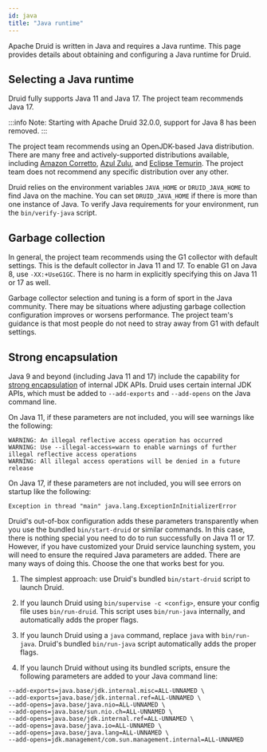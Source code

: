 ```yaml
---
id: java
title: "Java runtime"
---
```


<!--
  ~ Licensed to the Apache Software Foundation (ASF) under one
  ~ or more contributor license agreements.  See the NOTICE file
  ~ distributed with this work for additional information
  ~ regarding copyright ownership.  The ASF licenses this file
  ~ to you under the Apache License, Version 2.0 (the
  ~ "License"); you may not use this file except in compliance
  ~ with the License.  You may obtain a copy of the License at
  ~
  ~   http://www.apache.org/licenses/LICENSE-2.0
  ~
  ~ Unless required by applicable law or agreed to in writing,
  ~ software distributed under the License is distributed on an
  ~ "AS IS" BASIS, WITHOUT WARRANTIES OR CONDITIONS OF ANY
  ~ KIND, either express or implied.  See the License for the
  ~ specific language governing permissions and limitations
  ~ under the License.
  -->

Apache Druid is written in Java and requires a Java runtime. This page provides details about obtaining and configuring
a Java runtime for Druid.

## Selecting a Java runtime

Druid fully supports Java 11 and Java 17. The project team recommends Java 17.

:::info
Note: Starting with Apache Druid 32.0.0, support for Java 8 has been removed.
:::

The project team recommends using an OpenJDK-based Java distribution. There are many free and actively-supported
distributions available, including
[Amazon Corretto](https://docs.aws.amazon.com/corretto/latest/corretto-17-ug/what-is-corretto-17.html),
[Azul Zulu](https://www.azul.com/downloads/?version=java-17-lts&package=jdk), and
[Eclipse Temurin](https://adoptium.net/temurin/releases?version=17).
The project team does not recommend any specific distribution over any other.

Druid relies on the environment variables `JAVA_HOME` or `DRUID_JAVA_HOME` to find Java on the machine. You can set
`DRUID_JAVA_HOME` if there is more than one instance of Java. To verify Java requirements for your environment, run the
`bin/verify-java` script.

## Garbage collection

In general, the project team recommends using the G1 collector with default settings. This is the default collector in
Java 11 and 17. To enable G1 on Java 8, use `-XX:+UseG1GC`. There is no harm in explicitly specifying this on Java 11
or 17 as well.

Garbage collector selection and tuning is a form of sport in the Java community. There may be situations where adjusting
garbage collection configuration improves or worsens performance. The project team's guidance is that most people do
not need to stray away from G1 with default settings.

## Strong encapsulation

Java 9 and beyond (including Java 11 and 17) include the capability for
[strong encapsulation](https://dev.java/learn/strong-encapsulation-\(of-jdk-internals\)/) of internal JDK APIs. Druid
uses certain internal JDK APIs, which must be added to `--add-exports` and `--add-opens` on the Java command line.

On Java 11, if these parameters are not included, you will see warnings like the following:

```
WARNING: An illegal reflective access operation has occurred
WARNING: Use --illegal-access=warn to enable warnings of further illegal reflective access operations
WARNING: All illegal access operations will be denied in a future release
```

On Java 17, if these parameters are not included, you will see errors on startup like the following:

```
Exception in thread "main" java.lang.ExceptionInInitializerError
```

Druid's out-of-box configuration adds these parameters transparently when you use the bundled `bin/start-druid` or
similar commands. In this case, there is nothing special you need to do to run successfully on Java 11 or 17. However,
if you have customized your Druid service launching system, you will need to ensure the required Java parameters are
added. There are many ways of doing this. Choose the one that works best for you.

1. The simplest approach: use Druid's bundled `bin/start-druid` script to launch Druid.

2. If you launch Druid using `bin/supervise -c <config>`, ensure your config file uses `bin/run-druid`. This
   script uses `bin/run-java` internally, and automatically adds the proper flags.

3. If you launch Druid using a `java` command, replace `java` with `bin/run-java`. Druid's bundled
   `bin/run-java` script automatically adds the proper flags.

4. If you launch Druid without using its bundled scripts, ensure the following parameters are added to your Java
   command line:

```
--add-exports=java.base/jdk.internal.misc=ALL-UNNAMED \
--add-exports=java.base/jdk.internal.ref=ALL-UNNAMED \
--add-opens=java.base/java.nio=ALL-UNNAMED \
--add-opens=java.base/sun.nio.ch=ALL-UNNAMED \
--add-opens=java.base/jdk.internal.ref=ALL-UNNAMED \
--add-opens=java.base/java.io=ALL-UNNAMED \
--add-opens=java.base/java.lang=ALL-UNNAMED \
--add-opens=jdk.management/com.sun.management.internal=ALL-UNNAMED
```
